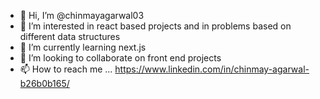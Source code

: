 - 👋 Hi, I’m @chinmayagarwal03
- 👀 I’m interested in react based projects and in problems based on different data structures
- 🌱 I’m currently learning next.js
- 💞️ I’m looking to collaborate on front end projects
- 📫 How to reach me ... https://www.linkedin.com/in/chinmay-agarwal-b26b0b165/

<!---
chinmayagarwal03/chinmayagarwal03 is a ✨ special ✨ repository because its `README.md` (this file) appears on your GitHub profile.
You can click the Preview link to take a look at your changes.
--->
